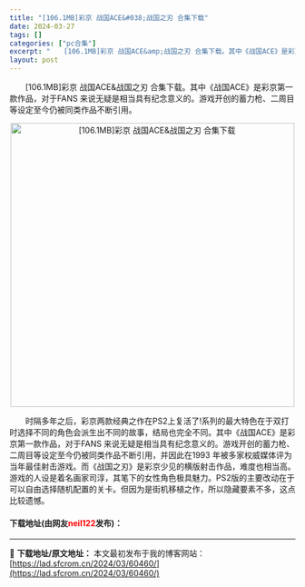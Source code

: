 ```yaml
---
title: "[106.1MB]彩京 战国ACE&#038;战国之刃 合集下载"
date: 2024-03-27
tags: []
categories: ["pc合集"]
excerpt: "　　[106.1MB]彩京 战国ACE&amp;战国之刃 合集下载。其中《战国ACE》是彩京第一款作品，对于FANS 来说无疑是相当具有纪念意义的。游戏开创的蓄力枪、二周目等设定至今仍被同类作品不断引用。 　　时隔多年之后，彩京两款经典之作在PS2上复活了!系列的最大特色在于双打时选择不同的角色会派&hellip;"
layout: post
---
```


 <p>　　[106.1MB]彩京 战国ACE&amp;战国之刃 合集下载。其中《战国ACE》是彩京第一款作品，对于FANS 来说无疑是相当具有纪念意义的。游戏开创的蓄力枪、二周目等设定至今仍被同类作品不断引用。</p> <p align="center"><img align="" border="0" src="https://lad.sfcrom.cn/wp-content/uploads/2024/03/20240327_6603d6097e0a0.jpg" width="500" alt="[106.1MB]彩京 战国ACE&amp;战国之刃 合集下载" /></p> <p>　　时隔多年之后，彩京两款经典之作在PS2上复活了!系列的最大特色在于双打时选择不同的角色会派生出不同的故事，结局也完全不同。其中《战国ACE》是彩京第一款作品，对于FANS 来说无疑是相当具有纪念意义的。游戏开创的蓄力枪、二周目等设定至今仍被同类作品不断引用，并因此在1993 年被多家权威媒体评为当年最佳射击游戏。而《战国之刃》是彩京少见的横版射击作品，难度也相当高。游戏的人设是着名画家司淳，其笔下的女性角色极具魅力。PS2版的主要改动在于可以自由选择随机配置的关卡。但因为是街机移植之作，所以隐藏要素不多，这点比较遗憾。</p> <p><h4>下载地址(由网友<font color="red">neil122</font>发布)：</h4></p> 

---
📖 **下载地址/原文地址：** 本文最初发布于我的博客网站：[https://lad.sfcrom.cn/2024/03/60460/](https://lad.sfcrom.cn/2024/03/60460/)
